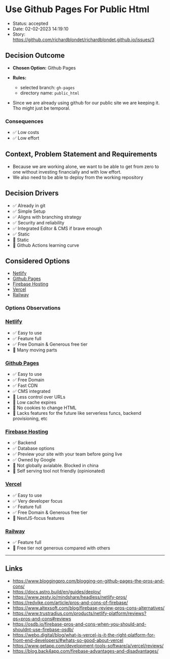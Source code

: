 # Use Github Pages For Public Html

- Status: accepted
- Date: 02-02-2023 14:19:10
- Story: https://github.com/richardblondet/richardblondet.github.io/issues/3

## Decision Outcome

- **Chosen Option:** Github Pages
- **Rules:** 
  - selected branch: `gh-pages`
  - directory name: `public_html`


- Since we are already using github for our public site we are keeping it. Tho might just be temporal.

### Consequences

- ✅ Low costs
- ✅ Low effort

## Context, Problem Statement and Requirements

- Because we are working alone, we want to be able to get from zero to one without investing financially and with low effort. 
- We also need to be able to deploy from the working repository

## Decision Drivers

- ✅ Already in git
- ✅ Simple Setup 
- ✅ Aligns with branching strategy
- ✅ Security and reliability
- ✅ Integrated Editor & CMS if brave enough
- ✅ Static 
- 🚫 Static 
- 🚫 Github Actions learning curve

## Considered Options

- [Netlify](https://www.netlify.com/)
- [Github Pages](https://pages.github.com/)
- [Firebase Hosting](https://firebase.google.com/products/hosting)
- [Vercel](https://vercel.com/)
- [Railway](https://railway.app/)


### Options Observations

### [Netlify](https://www.netlify.com/)

- ✅ Easy to use
- ✅ Feature full
- ✅ Free Domain & Generous free tier
- 🚫 Many moving parts

### [Github Pages](https://pages.github.com/)

- ✅ Easy to use
- ✅ Free Domain 
- ✅ Fast CDN
- ✅ CMS integrated
- 🚫 Less control over URLs
- 🚫 Low cache expires
- 🚫 No cookies to change HTML
- 🚫 Lacks features for the future like serverless funcs, backend provisioning, etc

### [Firebase Hosting](https://firebase.google.com/products/hosting)

- ✅ Backend 
- ✅ Database options 
- ✅ Preview your site with your team before going live
- ✅ Owned by Google
- 🚫 Not globally avialable. Blocked in china
- 🚫 Self serving tool not friendly (opinionated)

### [Vercel](https://vercel.com/)

- ✅ Easy to use
- ✅ Very developer focus
- ✅ Feature full
- ✅ Free Domain & Generous free tier
- 🚫 NextJS-focus features

### [Railway](https://railway.app/)

- ✅ Feature full
- 🚫 Free tier not generous compared with others



--- 
## Links

- https://www.bloggingpro.com/blogging-on-github-pages-the-pros-and-cons/
- https://docs.astro.build/en/guides/deploy/
- https://www.zesty.io/mindshare/headless/netlify-pros/
- https://redvike.com/article/pros-and-cons-of-firebase/
- https://www.altexsoft.com/blog/firebase-review-pros-cons-alternatives/
- https://www.trustradius.com/products/netlify-platform/reviews?qs=pros-and-cons#reviews
- https://osdb.io/firebase-pros-and-cons-when-you-should-and-shouldnt-use-firebase-osdb/
- https://webo.digital/blog/what-is-vercel-is-it-the-right-platform-for-front-end-developers/#whats-so-good-about-vercel
- https://www.getapp.com/development-tools-software/a/vercel/reviews/
- https://blog.back4app.com/firebase-advantages-and-disadvantages/
